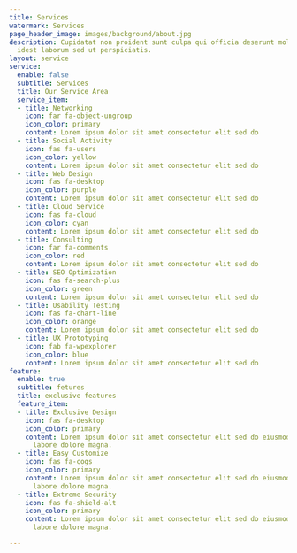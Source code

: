 ```yaml
---
title: Services
watermark: Services
page_header_image: images/background/about.jpg
description: Cupidatat non proident sunt culpa qui officia deserunt mollit <br> anim
  idest laborum sed ut perspiciatis.
layout: service
service:
  enable: false
  subtitle: Services
  title: Our Service Area
  service_item:
  - title: Networking
    icon: far fa-object-ungroup
    icon_color: primary
    content: Lorem ipsum dolor sit amet consectetur elit sed do
  - title: Social Activity
    icon: fas fa-users
    icon_color: yellow
    content: Lorem ipsum dolor sit amet consectetur elit sed do
  - title: Web Design
    icon: fas fa-desktop
    icon_color: purple
    content: Lorem ipsum dolor sit amet consectetur elit sed do
  - title: Cloud Service
    icon: fas fa-cloud
    icon_color: cyan
    content: Lorem ipsum dolor sit amet consectetur elit sed do
  - title: Consulting
    icon: far fa-comments
    icon_color: red
    content: Lorem ipsum dolor sit amet consectetur elit sed do
  - title: SEO Optimization
    icon: fas fa-search-plus
    icon_color: green
    content: Lorem ipsum dolor sit amet consectetur elit sed do
  - title: Usability Testing
    icon: fas fa-chart-line
    icon_color: orange
    content: Lorem ipsum dolor sit amet consectetur elit sed do
  - title: UX Prototyping
    icon: fab fa-wpexplorer
    icon_color: blue
    content: Lorem ipsum dolor sit amet consectetur elit sed do
feature:
  enable: true
  subtitle: fetures
  title: exclusive features
  feature_item:
  - title: Exclusive Design
    icon: fas fa-desktop
    icon_color: primary
    content: Lorem ipsum dolor sit amet consectetur elit sed do eiusmod tempor incididunt
      labore dolore magna.
  - title: Easy Customize
    icon: fas fa-cogs
    icon_color: primary
    content: Lorem ipsum dolor sit amet consectetur elit sed do eiusmod tempor incididunt
      labore dolore magna.
  - title: Extreme Security
    icon: fas fa-shield-alt
    icon_color: primary
    content: Lorem ipsum dolor sit amet consectetur elit sed do eiusmod tempor incididunt
      labore dolore magna.

---
```

